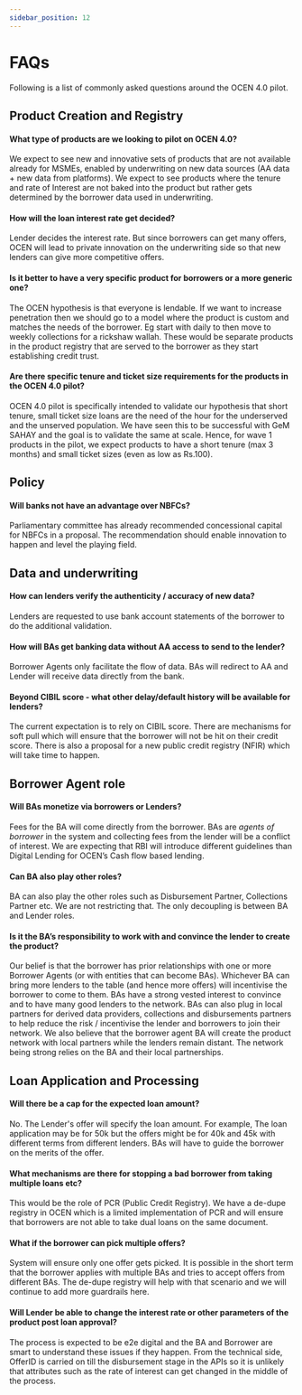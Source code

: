 ```yaml
---
sidebar_position: 12
---
```


# FAQs

Following is a list of commonly asked questions around the OCEN 4.0 pilot.

## Product Creation and Registry

#### What type of products are we looking to pilot on OCEN 4.0?
We expect to see new and innovative sets of products that are not available already for MSMEs, enabled by underwriting on new data sources (AA data + new data from platforms). We expect to see products where the tenure and rate of Interest are not baked into the product but rather gets determined by the borrower data used in underwriting.

#### How will the loan interest rate get decided?
Lender decides the interest rate. But since borrowers can get many offers, OCEN will lead to private innovation on the underwriting side so that new lenders can give more competitive offers.

#### Is it better to have a very specific product for borrowers or a more generic one?
The OCEN hypothesis is that everyone is lendable. If we want to increase penetration then we should go to a model where the product is custom and matches the needs of the borrower. Eg start with daily to then move to weekly collections for a rickshaw wallah. These would be separate products in the product registry that are served to the borrower as they start establishing credit trust.

#### Are there specific tenure and ticket size requirements for the products in the OCEN 4.0 pilot?
OCEN 4.0 pilot is specifically intended to validate our hypothesis that short tenure, small ticket size loans are the need of the hour for the underserved and the unserved population. We have seen this to be successful with GeM SAHAY and the goal is to validate the same at scale. Hence, for wave 1 products in the pilot, we expect products to have a short tenure (max 3 months) and small ticket sizes (even as low as Rs.100).
## Policy

#### Will banks not have an advantage over NBFCs?
Parliamentary committee has already recommended concessional capital for NBFCs in a proposal. The recommendation should enable innovation to happen and level the playing field. 

## Data and underwriting

#### How can lenders verify the authenticity / accuracy of new data?
Lenders are requested to use bank account statements of the borrower to do the additional validation. 

#### How will BAs get banking data without AA access to send to the lender?
Borrower Agents only facilitate the flow of data. BAs will redirect to AA and Lender will receive data directly from the bank.

#### Beyond CIBIL score - what other delay/default history will be available for lenders?
The current expectation is to rely on CIBIL score. There are mechanisms for soft pull which will ensure that the borrower will not be hit on their credit score. There is also a proposal for a new public credit registry (NFIR) which will take time to happen. 

## Borrower Agent role

#### Will BAs monetize via borrowers or Lenders?
Fees for the BA will come directly from the borrower. BAs are *agents of borrower* in the system and collecting fees from the lender will be a conflict of interest. We are expecting that RBI will introduce different guidelines than Digital Lending for OCEN’s Cash flow based lending. 

#### Can BA also play other roles?
BA can also play the other roles such as Disbursement Partner, Collections Partner etc. We are not restricting that. The only decoupling is between BA and Lender roles. 

#### Is it the BA’s responsibility to work with and convince the lender to create the product?
Our belief is that the borrower has prior relationships with one or more Borrower Agents (or with entities that can become BAs). Whichever BA can bring more lenders to the table (and hence more offers) will incentivise the borrower to come to them. BAs have a strong vested interest to convince and to have many good lenders to the network. BAs can also plug in local partners for derived data providers, collections and disbursements partners to help reduce the risk / incentivise the lender and borrowers to join their network. We also believe that the borrower agent BA will create the product network with local partners while the lenders remain distant. The network being strong relies on the BA and their local partnerships.

## Loan Application and Processing

#### Will there be a cap for the expected loan amount?
No. The Lender's offer will specify the loan amount. For example, The loan application may be for 50k but the offers might be for 40k and 45k with different terms from different lenders. BAs will have to guide the borrower on the merits of the offer.

#### What mechanisms are there for stopping a bad borrower from taking multiple loans etc?
This would be the role of PCR (Public Credit Registry). We have a de-dupe registry in OCEN which is a limited implementation of PCR and will ensure that borrowers are not able to take dual loans on the same document.

#### What if the borrower can pick multiple offers?
System will ensure only one offer gets picked. It is possible in the short term that the borrower applies with multiple BAs and tries to accept offers from different BAs. The de-dupe registry will help with that scenario and we will continue to add more guardrails here.

#### Will Lender be able to change the interest rate or other parameters of the product post loan approval?
The process is expected to be e2e digital and the BA and Borrower are smart to understand these issues if they happen. From the technical side, OfferID is carried on till the disbursement stage in the APIs so it is unlikely that attributes such as the rate of interest can get changed in the middle of the process.

